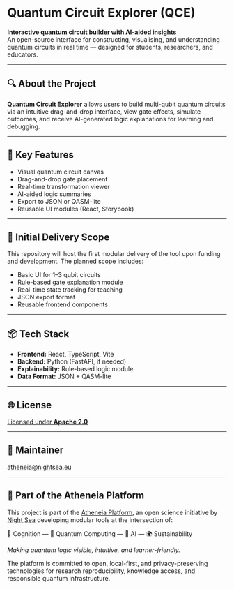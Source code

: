 # Quantum Circuit Explorer (QCE)

**Interactive quantum circuit builder with AI-aided insights**  
An open-source interface for constructing, visualising, and understanding quantum circuits in real time — designed for students, researchers, and educators.

---

## 🔍 About the Project

**Quantum Circuit Explorer** allows users to build multi-qubit quantum circuits via an intuitive drag-and-drop interface, view gate effects, simulate outcomes, and receive AI-generated logic explanations for learning and debugging.

---

## 🎯 Key Features

- Visual quantum circuit canvas  
- Drag-and-drop gate placement  
- Real-time transformation viewer  
- AI-aided logic summaries  
- Export to JSON or QASM-lite  
- Reusable UI modules (React, Storybook)

---

## 🧪 Initial Delivery Scope

This repository will host the first modular delivery of the tool upon funding and development. The planned scope includes:

- Basic UI for 1–3 qubit circuits  
- Rule-based gate explanation module  
- Real-time state tracking for teaching  
- JSON export format  
- Reusable frontend components

---

## 📦 Tech Stack

- **Frontend:** React, TypeScript, Vite  
- **Backend:** Python (FastAPI, if needed)  
- **Explainability:** Rule-based logic module  
- **Data Format:** JSON + QASM-lite



---

## 🌐 License

[Licensed under **Apache 2.0**](LICENSE)

---

## 🤝 Maintainer

[atheneia@nightsea.eu](https://nightsea.eu/research.html)

---

## 🧭 Part of the Atheneia Platform

This project is part of the [Atheneia Platform](https://github.com/nightsea-eu/atheneia-platform), an open science initiative by [Night Sea](https://nightsea.eu/research.html) developing modular tools at the intersection of:

🧠 Cognition — 🧮 Quantum Computing — 🤖 AI — 🌍 Sustainability

_Making quantum logic visible, intuitive, and learner-friendly._

The platform is committed to open, local-first, and privacy-preserving technologies for research reproducibility, knowledge access, and responsible quantum infrastructure.
